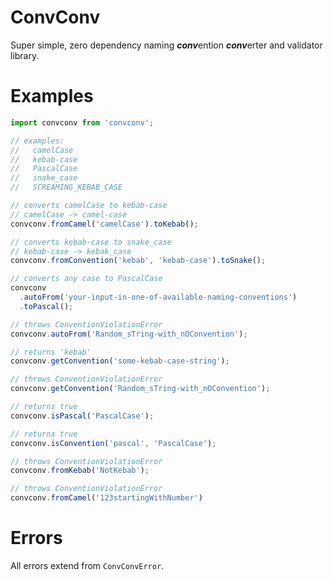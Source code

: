 # ConvConv
Super simple, zero dependency naming ***conv***ention ***conv***erter and validator library.

# Examples
```typescript
import convconv from 'convconv';

// examples:
//   camelCase
//   kebab-case
//   PascalCase
//   snake_case
//   SCREAMING_KEBAB_CASE

// converts camelCase to kebab-case
// camelCase -> camel-case
convconv.fromCamel('camelCase').toKebab();

// converts kebab-case to snake_case
// kebab-case -> kebak_case
convconv.fromConvention('kebab', 'kebab-case').toSnake();

// converts any case to PascalCase
convconv
  .autoFrom('your-input-in-one-of-available-naming-conventions')
  .toPascal();

// throws ConventionViolationError
convconv.autoFrom('Random_sTring-with_nOConvention');

// returns 'kebab'
convconv.getConvention('some-kebab-case-string');

// throws ConventionViolationError
convconv.getConvention('Random_sTring-with_nOConvention');

// returns true
convconv.isPascal('PascalCase');

// returns true
convconv.isConvention('pascal', 'PascalCase');

// throws ConventionViolationError
convconv.fromKebab('NotKebab');

// throws ConventionViolationError
convconv.fromCamel('123startingWithNumber')
```

# Errors
All errors extend from `ConvConvError`.
